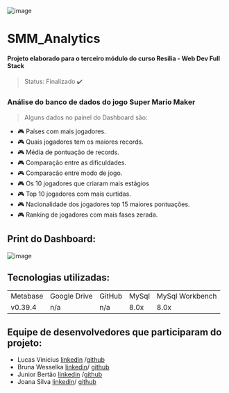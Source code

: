 ![image](https://user-images.githubusercontent.com/81315430/123175120-9dd29900-d457-11eb-984e-d12535725880.png)

# SMM_Analytics

<h4>Projeto elaborado para o terceiro módulo do curso Resilia - Web Dev Full Stack</h4>

> Status: Finalizado ✔️

<h3>Análise do banco de dados do jogo Super Mario Maker</h3>

>Alguns dados no painel do Dashboard são:

+ 🎮 Países com mais jogadores.
+ 🎮 Quais jogadores tem os maiores records.
+ 🎮 Média de pontuação de records.
+ 🎮 Comparação entre as dificuldades.
+ 🎮 Comparacão entre modo de jogo.
+ 🎮 Os 10 jogadores que criaram mais estágios
+ 🎮 Top 10 jogadores com mais curtidas.
+ 🎮 Nacionalidade dos jogadores top 15 maiores pontuações.
+ 🎮 Ranking de jogadores com mais fases zerada.

## Print do Dashboard:

![image](https://user-images.githubusercontent.com/81315430/123174334-53045180-d456-11eb-9810-03aa49a5dec9.png)

## Tecnologias utilizadas:
<table>
<tr>
<td>Metabase</td>
<td>Google Drive</td>
<td>GitHub</td>
<td>MySql</td>
<td>MySql Workbench</td>
</tr>
<tr>
<td>v0.39.4</td>
<td>n/a</td>
<td>n/a</td>
<td>8.0x</td>
<td>8.0x</td>
</tr>
</table>

## Equipe de desenvolvedores  que participaram do projeto:
+ Lucas Vinicius  [linkedin](https://www.linkedin.com/in/lucas-vinicius-ferreira-50786515b/) /[github](https://github.com/LucasViniciusF)
+ Bruna Wesselka  [linkedin](https://www.linkedin.com/in/bruna-wesselka-tardoque)/ [github](https://github.com/BrunaWesselka)
+ Junior Bertão   [linkedin](https://www.linkedin.com/in/junior-bert%C3%A3o-5448481a5/) /[github](https://github.com/jrbert)
+ Joana Silva     [linkedin](https://www.linkedin.com/in/joana-silvas/)/ [github](https://github.com/Joana-Silvas)
